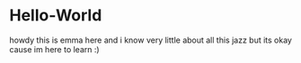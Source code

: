 # Hello-World
howdy this is emma here and i know very little about all this jazz but its okay cause im here to learn :)
